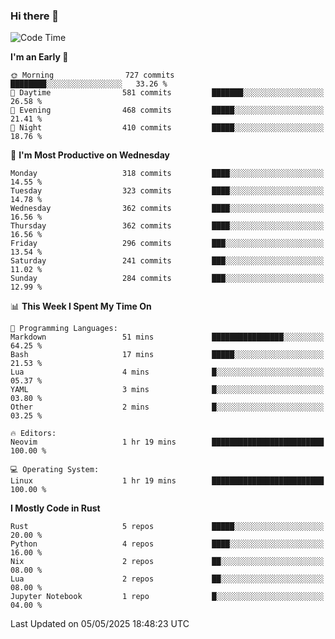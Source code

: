 ### Hi there 👋
<!--START_SECTION:waka-->
![Code Time](http://img.shields.io/badge/Code%20Time-559%20hrs%2013%20mins-blue)

**I'm an Early 🐤** 

```text
🌞 Morning                727 commits         ████████░░░░░░░░░░░░░░░░░   33.26 % 
🌆 Daytime                581 commits         ███████░░░░░░░░░░░░░░░░░░   26.58 % 
🌃 Evening                468 commits         █████░░░░░░░░░░░░░░░░░░░░   21.41 % 
🌙 Night                  410 commits         █████░░░░░░░░░░░░░░░░░░░░   18.76 % 
```
📅 **I'm Most Productive on Wednesday** 

```text
Monday                   318 commits         ████░░░░░░░░░░░░░░░░░░░░░   14.55 % 
Tuesday                  323 commits         ████░░░░░░░░░░░░░░░░░░░░░   14.78 % 
Wednesday                362 commits         ████░░░░░░░░░░░░░░░░░░░░░   16.56 % 
Thursday                 362 commits         ████░░░░░░░░░░░░░░░░░░░░░   16.56 % 
Friday                   296 commits         ███░░░░░░░░░░░░░░░░░░░░░░   13.54 % 
Saturday                 241 commits         ███░░░░░░░░░░░░░░░░░░░░░░   11.02 % 
Sunday                   284 commits         ███░░░░░░░░░░░░░░░░░░░░░░   12.99 % 
```


📊 **This Week I Spent My Time On** 

```text
💬 Programming Languages: 
Markdown                 51 mins             ████████████████░░░░░░░░░   64.25 % 
Bash                     17 mins             █████░░░░░░░░░░░░░░░░░░░░   21.53 % 
Lua                      4 mins              █░░░░░░░░░░░░░░░░░░░░░░░░   05.37 % 
YAML                     3 mins              █░░░░░░░░░░░░░░░░░░░░░░░░   03.80 % 
Other                    2 mins              █░░░░░░░░░░░░░░░░░░░░░░░░   03.25 % 

🔥 Editors: 
Neovim                   1 hr 19 mins        █████████████████████████   100.00 % 

💻 Operating System: 
Linux                    1 hr 19 mins        █████████████████████████   100.00 % 
```

**I Mostly Code in Rust** 

```text
Rust                     5 repos             █████░░░░░░░░░░░░░░░░░░░░   20.00 % 
Python                   4 repos             ████░░░░░░░░░░░░░░░░░░░░░   16.00 % 
Nix                      2 repos             ██░░░░░░░░░░░░░░░░░░░░░░░   08.00 % 
Lua                      2 repos             ██░░░░░░░░░░░░░░░░░░░░░░░   08.00 % 
Jupyter Notebook         1 repo              █░░░░░░░░░░░░░░░░░░░░░░░░   04.00 % 
```




 Last Updated on 05/05/2025 18:48:23 UTC
<!--END_SECTION:waka-->

<!--
**YoganshSharma/YoganshSharma** is a ✨ _special_ ✨ repository because its `README.md` (this file) appears on your GitHub profile.

Here are some ideas to get you started:

- 🔭 I’m currently working on ...
- 🌱 I’m currently learning ...
- 👯 I’m looking to collaborate on ...
- 🤔 I’m looking for help with ...
- 💬 Ask me about ...
- 📫 How to reach me: ...
- 😄 Pronouns: ...
- ⚡ Fun fact: ...
-->
